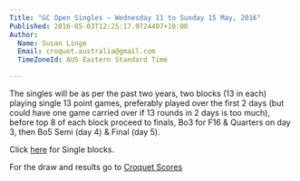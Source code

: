```yaml
---
Title: "GC Open Singles – Wednesday 11 to Sunday 15 May, 2016"
Published: 2016-05-03T12:25:17.9724407+10:00
Author:
  Name: Susan Linge
  Email: croquet.australia@gmail.com
  TimeZoneId: AUS Eastern Standard Time

---
```

The singles will be as per the past two years, two blocks (13 in each) playing single 13 point games, preferably played over the first 2 days (but could have one game carried over if 13 rounds in 2 days is too much), before top 8 of each block proceed to finals, Bo3 for F16 & Quarters on day 3, then Bo5 Semi (day 4) & Final (day 5).

Click [here](/gc-open-singles-players-as-at-3-may.pdf) for Single blocks.

For the draw and results go to [Croquet Scores](https://croquetscores.com/2016/gc/aust-open-singles)